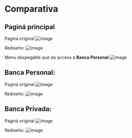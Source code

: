 # Comparativa

## Paginá principal

Paginá original
![image](https://user-images.githubusercontent.com/56218293/118810576-53845800-b8ac-11eb-95a9-4893d9380f8b.png)

Rediseño: 
![image](https://user-images.githubusercontent.com/56218293/118810741-8595ba00-b8ac-11eb-8b9b-0df70659dca9.png)

Menu despegable que da acceso a **Banca Personal**
![image](https://user-images.githubusercontent.com/56218293/118810912-b118a480-b8ac-11eb-8009-90a27796bdd6.png)

## Banca Personal:

Paginá original
![image](https://user-images.githubusercontent.com/56218293/118811099-e3c29d00-b8ac-11eb-9b34-14b2db7b9205.png)

Rediseño:
![image](https://user-images.githubusercontent.com/56218293/118811273-179dc280-b8ad-11eb-8501-0794e02c90a0.png)

## Banca Privada:

Paginá original
![image](https://user-images.githubusercontent.com/56218293/118811808-b7f3e700-b8ad-11eb-924b-20d01882b2a0.png)

Rediseño:
![image](https://user-images.githubusercontent.com/56218293/118811902-d528b580-b8ad-11eb-808a-c91d3bb42ba4.png)
